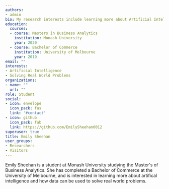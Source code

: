 ```yaml
---
authors:
- admin
bio: My research interests include learning more about Artificial Intelligence
education:
  courses:
  - course: Masters in Business Analytics
    institution: Monash University
    year: 2020
  - course: Bachelor of Commerce
    institution: University of Melbourne
    year: 2019
email: ""
interests:
- Artificial Intelligence
- Solving Real World Problems
organizations:
- name: ""
  url: ""
role: Student
social:
- icon: envelope
  icon_pack: fas
  link: '#contact'
- icon: github
  icon_pack: fab
  link: https://github.com/EmilySheehan0012
superuser: true
title: Emily Sheehan
user_groups:
- Researchers
- Visitors
---
```


Emily Sheehan is a student at Monash University studying the Master's of Business Analytics. She has completed a Bachelor of Commerce at the University of Melbourne, and is interested in learning more about artifical intelligence and how data can be used to solve real world problems. 

